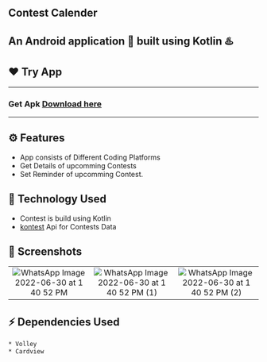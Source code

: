 ## Contest Calender
An Android application 📱 built using Kotlin ♨️ 
-------------------

## ❤️ Try App
---------------
### Get Apk [Download here](https://drive.google.com/file/d/1nyWwrTxt54h2UMHCKX3QuunC9R6Q1oog/view?usp=sharing)
------------
## ⚙️ Features
* App consists of Different Coding Platforms
* Get Details of upcomming Contests
* Set Reminder of upcomming Contest.


## 🚀 Technology Used

* Contest is build using Kotlin
* [kontest](https://kontests.net/api) Api for Contests Data




## 📸 Screenshots

||||
|:----------------------------------------:|:-----------------------------------------:|:-----------------------------------------: |
|  ![WhatsApp Image 2022-06-30 at 1 40 52 PM](https://user-images.githubusercontent.com/78532621/176627377-a86862d3-c39e-4271-a8d6-07e159f6394a.jpeg) | ![WhatsApp Image 2022-06-30 at 1 40 52 PM (1)](https://user-images.githubusercontent.com/78532621/176627192-417efbf7-c852-455e-b70a-632d566ab170.jpeg) | ![WhatsApp Image 2022-06-30 at 1 40 52 PM (2)](https://user-images.githubusercontent.com/78532621/176627163-60f70bbc-4d92-4449-9773-06f5d8503397.jpeg)


## ⚡ Dependencies Used
```sh
* Volley 
* Cardview
```
